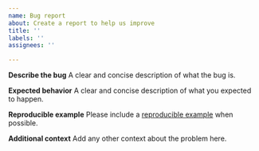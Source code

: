 ```yaml
---
name: Bug report
about: Create a report to help us improve
title: ''
labels: ''
assignees: ''

---
```


**Describe the bug**
A clear and concise description of what the bug is.

**Expected behavior**
A clear and concise description of what you expected to happen.

**Reproducible example**
Please include a [reproducible example](https://reprex.tidyverse.org/) when possible.

**Additional context**
Add any other context about the problem here.

